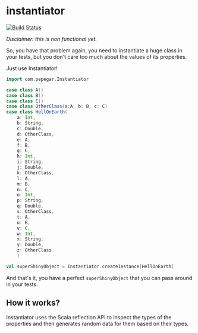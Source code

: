 instantiator
============
[![Build Status](https://travis-ci.org/pepegar/instantiator.svg?branch=feature%2Ftype_tree)](https://travis-ci.org/pepegar/instantiator)

_Disclaimer: this is non functional yet._

So, you have that problem again, you need to instantiate a huge class
in your tests, but you don't care too much about the values of its properties.

Just use Instantiator!

```scala
import com.pepegar.Instantiator

case class A()
case class B()
case class C()
case class OtherClass(a:A, b: B, c: C)
case class HellOnEarth(
	a: Int,
	b: String,
	c: Double,
	d: OtherClass,
	e: A,
	f: B,
	g: C,
	h: Int,
	i: String,
	j: Double,
	k: OtherClass,
	l: A,
	m: B,
	n: C,
	o: Int,
	p: String,
	q: Double,
	s: OtherClass,
	t: A,
	u: B,
	v: C,
	w: Int,
	x: String,
	y: Double,
	z: OtherClass
	)

val superShinyObject = Instantiator.createInstance[HellOnEarth]
```

And that's it, you have a perfect ```superShinyObject``` that you can pass around in your tests.

How it works?
-------------
Instantiator uses the Scala reflection API to inspect the types of the properties and then generates
random data for them based on their types.

